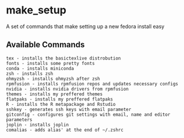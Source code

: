 # make_setup
A set of commands that make setting up a new fedora install easy

## Available Commands

```
tex - installs the basictexlive distrobution
fonts - installs some pretty fonts
conda - installs miniconda
zsh - installs zsh
ohmyzsh - installs ohmyzsh after zsh
rpmfusion - installs rpmfusion repos and updates necessary configs
nvidia - installs nvidia drivers from rpmfusion
themes - installs my preffered themes
flatpaks - installs my preffered flatpaks
R - installs the R metapackage and Rstudio
sshkey - generates ssh keys with email parameter
gitconfig - configures git settings with email, name and editor parameters
joplin - installs joplin
comalias - adds alias' at the end of ~/.zshrc
```
